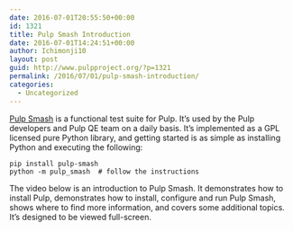 ```yaml
---
date: 2016-07-01T20:55:50+00:00
id: 1321
title: Pulp Smash Introduction
date: 2016-07-01T14:24:51+00:00
author: Ichimonji10
layout: post
guid: http://www.pulpproject.org/?p=1321
permalink: /2016/07/01/pulp-smash-introduction/
categories:
  - Uncategorized
---
```

<!-- more -->
[Pulp Smash](http://pulp-smash.readthedocs.io/en/latest/index.html) is a functional test suite for Pulp. It&#8217;s used by the Pulp developers and Pulp QE team on a daily basis. It&#8217;s implemented as a GPL licensed pure Python library, and getting started is as simple as installing Python and executing the following:

    pip install pulp-smash
    python -m pulp_smash  # follow the instructions
    

The video below is an introduction to Pulp Smash. It demonstrates how to install Pulp, demonstrates how to install, configure and run Pulp Smash, shows where to find more information, and covers some additional topics. It&#8217;s designed to be viewed full-screen.